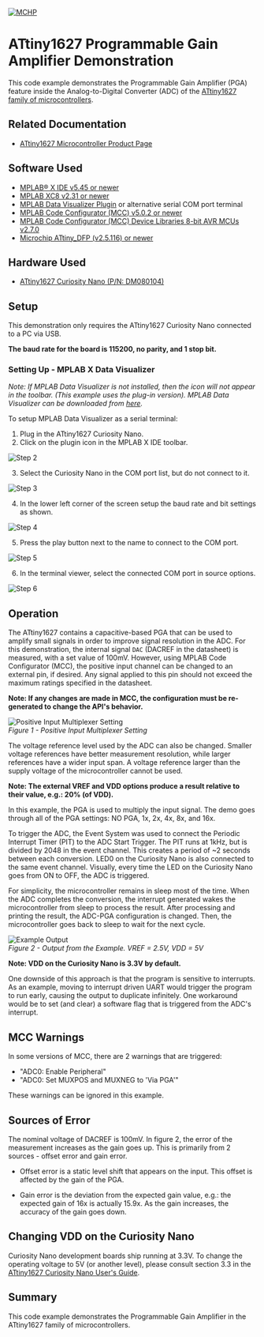 <!-- Please do not change this logo with link -->
[![MCHP](images/microchip.png)](https://www.microchip.com)

# ATtiny1627 Programmable Gain Amplifier Demonstration

This code example demonstrates the Programmable Gain Amplifier (PGA) feature inside the Analog-to-Digital Converter (ADC) of the [ATtiny1627 family of microcontrollers](microchip.com/design-centers/8-bit/avr-mcus/device-selection/attiny1627?utm_source=GitHub&utm_medium=TextLink&utm_campaign=MCU8_MMTCha_attiny1627&utm_content=pga-demo-github-tiny2).

## Related Documentation

- [ATtiny1627 Microcontroller Product Page](https://www.microchip.com/wwwproducts/en/ATTINY1627?utm_source=GitHub&utm_medium=TextLink&utm_campaign=MCU8_MMTCha_attiny1627&utm_content=pga-demo-github-tiny2)

## Software Used

- [MPLAB® X IDE v5.45 or newer](https://www.microchip.com/mplab/mplab-x-ide?utm_source=GitHub&utm_medium=TextLink&utm_campaign=MCU8_MMTCha_attiny1627&utm_content=pga-demo-github-tiny2)
- [MPLAB XC8 v2.31 or newer](https://www.microchip.com/en-us/development-tools-tools-and-software/mplab-xc-compilers?utm_source=GitHub&utm_medium=TextLink&utm_campaign=MCU8_MMTCha_attiny1627&utm_content=pga-demo-github-tiny2)
- [MPLAB Data Visualizer Plugin](https://www.microchip.com/mplab/mplab-data-visualizer?utm_source=GitHub&utm_medium=TextLink&utm_campaign=MCU8_MMTCha_attiny1627&utm_content=pga-demo-github-tiny2) or alternative serial COM port terminal
- [MPLAB Code Configurator (MCC) v5.0.2 or newer](https://www.microchip.com/mplab/mplab-code-configurator?utm_source=GitHub&utm_medium=TextLink&utm_campaign=MCU8_MMTCha_attiny1627&utm_content=pga-demo-github-tiny2)
- [MPLAB Code Configurator (MCC) Device Libraries 8-bit AVR MCUs v2.7.0](https://www.microchip.com/mplab/mplab-code-configurator?utm_source=GitHub&utm_medium=TextLink&utm_campaign=MCU8_MMTCha_attiny1627&utm_content=pga-demo-github-tiny2)
- [Microchip ATtiny_DFP (v2.5.116) or newer](https://packs.download.microchip.com/)

## Hardware Used

- [ATtiny1627 Curiosity Nano (P/N: DM080104)](https://www.microchip.com/DevelopmentTools/ProductDetails/PartNO/DM080104?utm_source=GitHub&utm_medium=TextLink&utm_campaign=MCU8_MMTCha_attiny1627&utm_content=pga-demo-github-tiny2)

## Setup

This demonstration only requires the ATtiny1627 Curiosity Nano connected to a PC via USB.

**The baud rate for the board is 115200, no parity, and 1 stop bit.**

### Setting Up - MPLAB X Data Visualizer

*Note: If MPLAB Data Visualizer is not installed, then the icon will not appear in the toolbar. (This example uses the plug-in version). MPLAB Data Visualizer can be downloaded from [here](https://www.microchip.com/mplab/mplab-data-visualizer?utm_source=GitHub&utm_medium=TextLink&utm_campaign=MCU8_MMTCha_attiny1627&utm_content=pga-demo-github-tiny2).*

To setup MPLAB Data Visualizer as a serial terminal:
1. Plug in the ATtiny1627 Curiosity Nano.  
2. Click on the plugin icon in the MPLAB X IDE toolbar.

![Step 2](./images/step2.PNG)

3. Select the Curiosity Nano in the COM port list, but do not connect to it.

![Step 3](./images/step3.PNG)

4. In the lower left corner of the screen setup the baud rate and bit settings as shown.

![Step 4](./images/step4.PNG)

5. Press the play button next to the name to connect to the COM port.

![Step 5](./images/step5.PNG)

6. In the terminal viewer, select the connected COM port in source options.  

![Step 6](./images/step6.PNG)


## Operation

The ATtiny1627 contains a capacitive-based PGA that can be used to amplify small signals in order to improve signal resolution in the ADC. For this demonstration, the internal signal `DAC` (DACREF in the datasheet) is measured, with a set value of 100mV. However, using MPLAB Code Configurator (MCC), the positive input channel can be changed to an external pin, if desired. Any signal applied to this pin should not exceed the maximum ratings specified in the datasheet.

**Note: If any changes are made in MCC, the configuration must be re-generated to change the API's behavior.**

![Positive Input Multiplexer Setting](./images/ADC_input.PNG)  
*Figure 1 - Positive Input Multiplexer Setting*

The voltage reference level used by the ADC can also be changed. Smaller voltage references have better measurement resolution, while larger references have a wider input span. A voltage reference larger than the supply voltage of the microcontroller cannot be used.

**Note: The external VREF and VDD options produce a result relative to their value, e.g.: 20% (of VDD).**

In this example, the PGA is used to multiply the input signal. The demo goes through all of the PGA settings: NO PGA, 1x, 2x, 4x, 8x, and 16x.

To trigger the ADC, the Event System was used to connect the Periodic Interrupt Timer (PIT) to the ADC Start Trigger. The PIT runs at 1kHz, but is divided by 2048 in the event channel. This creates a period of ~2 seconds between each conversion. LED0 on the Curiosity Nano is also connected to the same event channel. Visually, every time the LED on the Curiosity Nano goes from ON to OFF, the ADC is triggered.

For simplicity, the microcontroller remains in sleep most of the time. When the ADC completes the conversion, the interrupt generated wakes the microcontroller from sleep to process the result. After processing and printing the result, the ADC-PGA configuration is changed. Then, the microcontroller goes back to sleep to wait for the next cycle.

![Example Output](./images/demo.PNG)  
*Figure 2 - Output from the Example. VREF = 2.5V, VDD = 5V*

**Note: VDD on the Curiosity Nano is 3.3V by default.**

One downside of this approach is that the program is sensitive to interrupts. As an example, moving to interrupt driven UART would trigger the program to run early, causing the output to duplicate infinitely. One workaround would be to set (and clear) a software flag that is triggered from the ADC's interrupt.

## MCC Warnings
In some versions of MCC, there are 2 warnings that are triggered:

- "ADC0: Enable Peripheral"  
- "ADC0: Set MUXPOS and MUXNEG to 'Via PGA'"

These warnings can be ignored in this example.

## Sources of Error

The nominal voltage of DACREF is 100mV. In figure 2, the error of the measurement increases as the gain goes up. This is primarily from 2 sources - offset error and gain error.

- Offset error is a static level shift that appears on the input. This offset is affected by the gain of the PGA.

- Gain error is the deviation from the expected gain value, e.g.: the expected gain of 16x is actually 15.9x. As the gain increases, the accuracy of the gain goes down.

## Changing VDD on the Curiosity Nano

Curiosity Nano development boards ship running at 3.3V. To change the operating voltage to 5V (or another level), please consult section 3.3 in the [ATtiny1627 Curiosity Nano User's Guide](http://www.microchip.com/mymicrochip/filehandler.aspx?ddocname=en1002865&utm_source=GitHub&utm_medium=TextLink&utm_campaign=MCU8_MMTCha_attiny1627&utm_content=pga-demo-github-tiny2).

## Summary

This code example demonstrates the Programmable Gain Amplifier in the ATtiny1627 family of microcontrollers.
